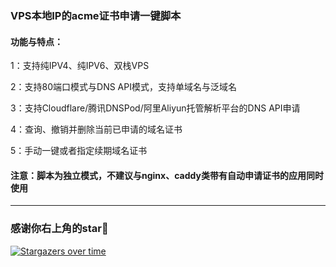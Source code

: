 ### VPS本地IP的acme证书申请一键脚本
#### 功能与特点：
1：支持纯IPV4、纯IPV6、双栈VPS

2：支持80端口模式与DNS API模式，支持单域名与泛域名

3：支持Cloudflare/腾讯DNSPod/阿里Aliyun托管解析平台的DNS API申请

4：查询、撤销并删除当前已申请的域名证书 

5：手动一键或者指定续期域名证书

#### 注意：脚本为独立模式，不建议与nginx、caddy类带有自动申请证书的应用同时使用

-------------------------------------------------------------
### 感谢你右上角的star🌟
[![Stargazers over time](https://starchart.cc/yonggekkk/acme-yg.svg)](https://starchart.cc/yonggekkk/acme-yg)
